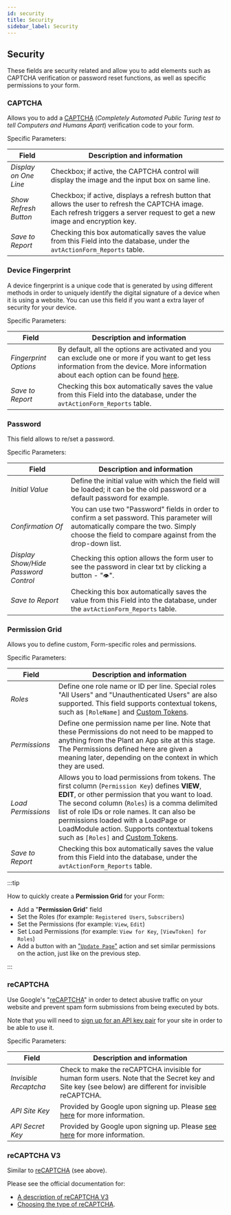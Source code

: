 ```yaml
---
id: security
title: Security
sidebar_label: Security
---
```


## Security

These fields are security related and allow you to add elements such as CAPTCHA verification or password reset functions, as well as specific permissions to your form.

### CAPTCHA

Allows you to add a [CAPTCHA](https://en.wikipedia.org/wiki/CAPTCHA) (*Completely Automated Public Turing test to tell Computers and Humans Apart*) verification code to your form.

Specific Parameters:

| Field | Description and information |
| ----- | --------------------------- |
|*Display on One Line* |Checkbox; if active, the CAPTCHA control will display the image and the input box on same line.|
|*Show Refresh Button* |Checkbox; if active, displays a refresh button that allows the user to refresh the CAPTCHA image. Each refresh triggers a server request to get a new image and encryption key.|
| *Save to Report* | Checking this box automatically saves the value from this Field into the database, under the `avtActionForm_Reports` table. |

### Device Fingerprint

A device fingerprint is a unique code that is generated by using different methods in order to uniquely identify the digital signature of a device when it is using a website. You can use this field if you want a extra layer of security for your device.

Specific Parameters:

| Field | Description and information |
| ----- | --------------------------- |
|*Fingerprint Options*|By default, all the options are activated and you can exclude one or more if you want to get less information from the device. More information about each option can be found [here](https://github.com/fingerprintjs/fingerprintjs).|
| *Save to Report* | Checking this box automatically saves the value from this Field into the database, under the `avtActionForm_Reports` table. |

### Password

This field allows to re/set a password.

Specific Parameters:

| Field | Description and information |
| ----- | --------------------------- |
|*Initial Value*|Define the initial value with which the field will be loaded; it can be the old password or a default password for example.|
|*Confirmation Of*|You can use two "Password" fields in order to confirm a set password. This parameter will automatically compare the two. Simply choose the field to compare against from the drop-down list.|
|*Display Show/Hide Password Control*|Checking this option allows the form user to see the password in clear txt by clicking a button - "`👁`".|
| *Save to Report* | Checking this box automatically saves the value from this Field into the database, under the `avtActionForm_Reports` table. |

### Permission Grid

Allows you to define custom, Form-specific roles and permissions.

Specific Parameters:

| Field | Description and information |
| ----- | --------------------------- |
|*Roles*|Define one role name or ID per line. Special roles "All Users" and "Unauthenticated Users" are also supported. This field supports contextual tokens, such as `[RoleName]` and <a href="https://learn.plantanapp.com/docs/tokens/custom-tokens-and-namespaces" target="_blank">Custom Tokens</a>.|
|*Permissions*|Define one permission name per line. Note that these Permissions do not need to be mapped to anything from the Plant an App site at this stage. The Permissions defined here are given a meaning later, depending on the context in which they are used.|
|*Load Permissions*|Allows you to load permissions from tokens. The first column (`Permission Key`) defines **VIEW**, **EDIT**, or other permission that you want to load. The second column (`Roles`) is a comma delimited list of role IDs or role names. It can also be permissions loaded with a LoadPage or LoadModule action. Supports contextual tokens such as `[Roles]` and <a href="https://learn.plantanapp.com/docs/tokens/custom-tokens-and-namespaces" target="_blank">Custom Tokens</a>.|
| *Save to Report* | Checking this box automatically saves the value from this Field into the database, under the `avtActionForm_Reports` table. |


:::tip

How to quickly create a **Permission Grid** for your Form:

- Add a "**Permission Grid**" field
- Set the Roles (for example: `Registered Users`, `Subscribers`)
- Set the Permissions (for example: `View`, `Edit`)
- Set Load Permissions (for example: `View for Key`, `[ViewToken] for Roles`)
- Add a button with an <a href="https://learn.plantanapp.com/docs/actions/update-page" target="_blank">"`Update Page`"</a> action and set similar permissions on the action, just like on the previous step.

:::

### reCAPTCHA

Use Google's "[reCAPTCHA](https://www.google.com/recaptcha/about/)" in order to detect abusive traffic on your website and prevent spam form submissions from being executed by bots.

Note that you will need to [sign up for an API key pair](https://developers.google.com/recaptcha/intro#recaptcha-overview) for your site in order to be able to use it.

Specific Parameters:

| Field | Description and information |
| ----- | --------------------------- |
|*Invisible Recaptcha*|Check to make the reCAPTCHA invisible for human form users. Note that the Secret key and Site key (see below) are different for invisible reCAPTCHA.|
|*API Site Key*|Provided by Google upon signing up. Please [see here](https://developers.google.com/recaptcha/intro#recaptcha-overview) for more information.|
| *API Secret Key* |Provided by Google upon signing up. Please [see here](https://developers.google.com/recaptcha/intro#recaptcha-overview) for more information.|

### reCAPTCHA V3

Similar to [reCAPTCHA](#recaptcha) (see above).

Please see the official documentation for:

- [A description of reCAPTCHA V3](https://developers.google.com/recaptcha/docs/v3)
- [Choosing the type of reCAPTCHA](https://developers.google.com/recaptcha/docs/versions).